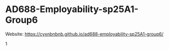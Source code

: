 # AD688-Employability-sp25A1-Group6
Website: https://cyxnbnbnb.github.io/ad688-employability-sp25A1-group6/

1